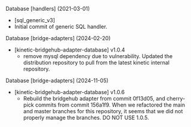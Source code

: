 Database [handlers] (2021-03-01)
*  [sql_generic_v3]
  * Initial commit of generic SQL handler. 

Database [bridge-adapters] (2024-02-20)
  * [kinetic-bridgehub-adapter-database] v1.0.4
    * remove mysql dependency due to vulnerability.  Updated the distribution repository to pull from the latest kinetic internal repository.

Database [bridge-adapters] (2024-11-05)
  * [kinetic-bridgehub-adapter-database] v1.0.6
    * Rebuild the bridgehub adapter from commit 0f13d05, and cherry-pick commits from commit 156a1f9.
      When we refactored the main and master branches for this repository, it seems that we did not properly manage the branches.
      DO NOT USE 1.0.5.